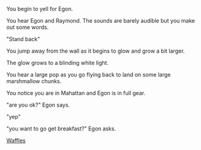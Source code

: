You begin to yell for Egon.

You hear Egon and Raymond. The sounds are barely audible but you make out some words. 

"Stand back"

You jump away from the wall as it begins to glow and grow a bit larger. 

The glow grows to a blinding white light. 

You hear a large pop as you go flying back to land on some large marshmallow chunks. 

You notice you are in Mahattan and Egon is in full gear. 

"are you ok?" Egon says. 

"yep"

"you want to go get breakfast?" Egon asks. 

[Waffles](waffles/waffles.md)

